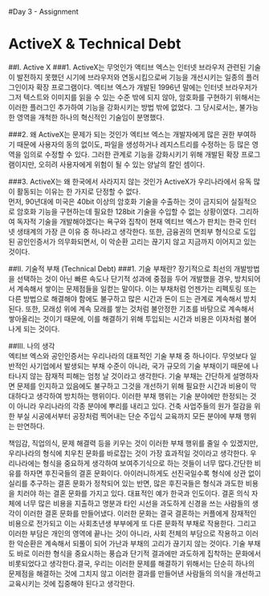#Day 3 - Assignment

# ActiveX & Technical Debt

##I. Active X
###1. ActiveX는 무엇인가
액티브 엑스는 인터넷 브라우저 관련된 기술이 발전하지 못했던 시기에 브라우저와 연동시킴으로써 기능을 개선시키는 일종의 플러그인이자 확장 프로그램이다. 엑티브 엑스가 개발된 1996년 말에는 인터넷 브라우저가 그저 텍스트와 이미지를 읽을 수 있는 수준 밖에 되지 않아, 암호화를 구현하기 위해서는 이러한 플러그인 추가하여 기능을 강화시키는 방법 밖에 없었다. 그 당시로서는, 불가능한 영역을 개척한 하나의 혁신적인 기술임이 분명했다. 

###2. 왜 ActiveX는 문제가 되는 것인가
엑티브 엑스는 개발자에게 많은 권한 부여하기 때문에 사용자의 동의 없이도, 파일을 생성하거나 레지스트리를 수정하는 등 많은 영역을 임의로 수정할 수 있다. 그러한 관계로 기능을 강화시키기 위해 개발된 확장 프로그램이지만, 오히려 사용자에게 위험이 될 수 있는 양날의 칼인 셈이다. 

###3. ActiveX는 왜 한국에서 사라지지 않는 것인가
ActiveX가 우리나라에서 유독 많이 활동되는 이유는 한 가지로 단정할 수 없다.   
먼저, 90년대에 미국은 40bit 이상의 암호화 기술을 수출하는 것이 금지되어 실질적으로 암호화 기능을 구현하는데 필요한 128bit 기술을 수입할 수 없는 상황이였다. 그리하여 독자적 기술을 개발해야겠다는 욕구와 집착이 현재 엑티브 엑스가 판치는 한국 인터넷 생태계의 가장 큰 이유 중 하나라고 생각한다. 또한, 금융권의 면죄부 형식으로 도입된 공인인증서가 의무화되면서, 이 악순환 고리는 끊기지 않고 지금까지 이어지고 있는 것이다. 

##II. 기술적 부채 (Technical Debt)
###1. 기술 부채란?
장기적으로 최선의 개발방법을 선택하는 것이 아닌 빠른 속도나 단기적 성과에 중점을 두어 개발했을 경우, 방치되어서 계속해서 쌓이는 문제점들을 일컫는 말이다. 이는 부채처럼 언젠가는 리펙토링 또는 다른 방법으로 해결해야 함에도 불구하고 많은 시간과 돈이 드는 관계로 계속해서 방치된다. 또한, 모래성 위에 계속 모래를 쌓는 것처럼 불안정한 기초를 바탕으로 계속해서 쌓아올리는 것이기 때문에, 이를 해결하기 위해 투입되는 시간과 비용은 이자처럼 불어나게 되는 것이다.    

##III. 나의 생각  
엑티브 엑스와 공인인증서는 우리나라의 대표적인 기술 부채 중 하나이다. 무엇보다 일반적인 사기업에서 발생되는 부채 수준이 아니라, 국가 규모의 기술 부채이기 때문에 나타나지 않는 잠재적 피해는 엄청 날 것이라고 생각한다. 기술 부채는 간단하게 설명하자면 문제를 인지하고 있음에도 불구하고 그것을 개선하기 위해 필요한 시간과 비용이 막대하다고 생각하여 방치하는 행위이다. 이러한 부채 행위는 기술 분야에만 한정되는 것이 아니라 우리나라의 각종 분야에 뿌리를 내리고 있다. 건축 사업주들의 원가 절감을 위한 부실 시공에서부터 공장처럼 찍어내는 단순 주입식 교육까지 모든 분야에 부채 행위는 만연하다.

책임감, 직업의식, 문제 해결력 등을 키우는 것이 이러한 부채 행위를 줄일 수 있겠지만, 우리나라의 형식에 치우친 문화를 바로잡는 것이 가장 효과적일 것이라고 생각한다. 우리나라에는 형식을 중요하게 생각하여 보여주기식으로 하는 것들이 너무 많다.간단한 비유를 하자면 후진국들의 결혼 문화이다. 아이러니하게도 선진국일수록 형식에 상관 없이 실리를 추구하는 결혼 문화가 정착되어 있는 반면, 많은 후진국들은 형식과 과도한 비용을 치러야 하는 결혼 문화를 가지고 있다. 대표적인 예가 한국과 인도이다. 결혼 의식 자체에 너무 많은 비용을 지출하고 명분과 타인 시선을 과도하게 신경을 쓰는 사람들의 생각이 이러한 결혼 문화를 만들어냈다. 이러한 문화는 결국 결혼하는 커플에게 잠재적인 비용으로 전가되고 이는 사회초년생 부부에게 또 다른 문화적 부채로 작용한다. 그리고 이러한 부담은 개인의 영역에 끝나는 것이 아니라, 사회 전체의 부담으로 작용하고 이러한 악순환은 계속해서 되풀이 되어 가난과 부채의 고리가 끊기지 않는 것이다. 기술 부채도 바로 이러한 형식을 중요시하는 풍습과 단기적 결과에만 과도하게 집착하는 문화에서 비롯되었다고 생각한다.결국, 우리는 이러한 문제를 해결하기 위해서는 단순히 하나의 문제점을 해결하는 것에 그치지 않고 이러한 결과를 만들어낸 사람들의 의식을 개선하고 교육시키는 것에 집중해야 된다고 생각한다.  